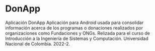 # DonApp
Aplicación DonApp
Aplicación para Android usada para consolidar información acerca de los programas o donaciones realizados por organizaciones como Fundaciones y ONGs.
Relizada para el curso de Introducción a la Ingeniería de Sistemas y Computación.
Universidad Nacional de Colombia. 2022-2.
